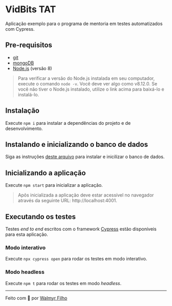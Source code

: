 # VidBits TAT

Aplicação exemplo para o programa de mentoria em testes automatizados com Cypress.

## Pre-requisitos

- [git](https://git-scm.com/downloads)
- [mongoDB](https://www.mongodb.com/download-center)
- [Node.js](https://nodejs.org/en/) (versão 8)

> Para verificar a versão do Node.js instalada em seu computador, execute o comando `node -v`. Você deve ver algo como v8.12.0. Se você não tiver o Node.js instalado, utilize o link acima para baixá-lo e instalá-lo.

## Instalação

Execute `npm i` para instalar a dependências do projeto e de desenvolvimento.

## Instalando e inicializando o banco de dados

Siga as instruções [deste arquivo](./MONGODB_INSTALLATION.md) para instalar e inicilizar o banco de dados.

## Inicializando a aplicação

Execute `npm start` para inicializar a aplicação.

> Apõs inicializada a aplicação deve estar acessível no navegador através da seguinte URL: http://localhost:4001.

## Executando os testes

Testes _end to end_ escritos com o framework [Cypress](https://cypress.io) estão disponíveis para esta aplicação.

### Modo interativo

Execute `npx cypress open` para rodar os testes em modo interativo.

### Modo headless

Execute `npm t` para rodar os testes em modo _headless_.

___

Feito com 💚 por [Walmyr Filho](http://walmyr-filho.com)